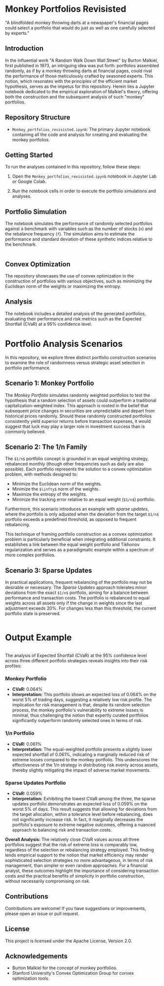 # Monkey Portfolios Revisisted
"A blindfolded monkey throwing darts at a newspaper's financial pages could select a portfolio that would do just as well as one carefully selected by experts."

## Introduction

In the influential work "A Random Walk Down Wall Street" by Burton Malkiel, first published in 1973, an intriguing idea was put forth: portfolios assembled randomly, as if by a monkey throwing darts at financial pages, could rival the performance of those meticulously crafted by seasoned experts. This notion, which resonates with the principles of the efficient market hypothesis, serves as the impetus for this repository. Herein lies a Jupyter notebook dedicated to the empirical exploration of Malkiel's theory, offering both the construction and the subsequent analysis of such "monkey" portfolios.

## Repository Structure

- `Monkey_portfolios_revisisted.ipynb`: The primary Jupyter notebook containing all the code and analysis for creating and evaluating the monkey portfolios.

## Getting Started

To run the analyses contained in this repository, follow these steps:

1. Open the `Monkey_portfolios_revisisted.ipynb` notebook in Jupyter Lab or Google Colab.

2. Run the notebook cells in order to execute the portfolio simulations and analyses.

## Portfolio Simulation

The notebook simulates the performance of randomly selected portfolios against a benchmark with variables such as the number of stocks (`n`) and the rebalance frequency (`f`). The simulation aims to estimate the performance and standard deviation of these synthetic indices relative to the benchmark.

<img src="images/img1.png" alt="" >

## Convex Optimization

The repository showcases the use of convex optimization in the construction of portfolios with various objectives, such as minimizing the Euclidean norm of the weights or maximizing the entropy.

## Analysis

The notebook includes a detailed analysis of the generated portfolios, evaluating their performance and risk metrics such as the Expected Shortfall (CVaR) at a 95% confidence level.

# Portfolio Analysis Scenarios

In this repository, we explore three distinct portfolio construction scenarios to examine the role of randomness versus strategic asset selection in portfolio performance.

## Scenario 1: Monkey Portfolio

The *Monkey Portfolio* simulates randomly weighted portfolios to test the hypothesis that a random selection of assets could outperform a traditional capitalization-weighted index. This approach is rooted in the belief that subsequent price changes in securities are unpredictable and depart from historical prices randomly. Should these randomly constructed portfolios consistently yield superior returns before transaction expenses, it would suggest that luck may play a larger role in investment success than is commonly believed.

## Scenario 2: The 1/n Family

The `$1/n$` portfolio concept is grounded in an equal weighting strategy, rebalanced monthly (though other frequencies such as daily are also possible). Each portfolio represents the solution to a convex optimization problem, with methods designed to:

- Minimize the Euclidean norm of the weights.
- Minimize the `$\infty$` norm of the weights.
- Maximize the entropy of the weights.
- Minimize the tracking error relative to an equal weight (`$1/n$`) portfolio.

Furthermore, this scenario introduces an example with *sparse updates*, where the portfolio is only adjusted when the deviation from the target `$1/n$` portfolio exceeds a predefined threshold, as opposed to frequent rebalancing.

This technique of framing portfolio construction as a convex optimization problem is particularly beneficial when integrating additional constraints. It establishes a link between the equal weight portfolio and Tikhonov regularization and serves as a paradigmatic example within a spectrum of more complex portfolios.

## Scenario 3: Sparse Updates

In practical applications, frequent rebalancing of the portfolio may not be desirable or necessary. The *Sparse Updates* approach tolerates minor deviations from the exact `$1/n$` portfolio, aiming for a balance between performance and transaction costs. The portfolio is rebalanced to equal weights across all assets only if the change in weights since the last adjustment exceeds 20%. For changes less than this threshold, the current portfolio state is preserved.

<img src="images/img3.png" alt="" >

# Output Example
<img src="images/img2.png" alt="" >

The analysis of Expected Shortfall (CVaR) at the 95% confidence level across three different portfolio strategies reveals insights into their risk profiles:

### Monkey Portfolio
- **CVaR:** 0.064%
- **Interpretation:** This portfolio shows an expected loss of 0.064% on the worst 5% of trading days, suggesting a relatively low risk profile. The implication for risk management is that, despite its random selection process, the monkey portfolio's vulnerability to extreme losses is minimal, thus challenging the notion that expertly curated portfolios significantly outperform randomly selected ones in terms of risk.

### $1/n$ Portfolio
- **CVaR:** 0.061%
- **Interpretation:** The equal-weighted portfolio presents a slightly lower expected shortfall of 0.061%, indicating a marginally reduced risk of extreme losses compared to the monkey portfolio. This underscores the effectiveness of the $1/n$ strategy in distributing risk evenly across assets, thereby slightly mitigating the impact of adverse market movements.

### Sparse Updates Portfolio
- **CVaR:** 0.059%
- **Interpretation:** Exhibiting the lowest CVaR among the three, the sparse updates portfolio demonstrates an expected loss of 0.059% on the worst 5% of days. This result suggests that allowing for deviations from the target allocation, within a tolerance level before rebalancing, does not significantly increase risk. In fact, it marginally decreases the portfolio's exposure to extreme negative outcomes, offering a nuanced approach to balancing risk and transaction costs.

**Overall Analysis:** The relatively close CVaR values across all three portfolios suggest that the risk of extreme loss is comparably low, regardless of the selection or rebalancing strategy employed. This finding lends empirical support to the notion that market efficiency may render sophisticated selection strategies no more advantageous, in terms of risk management, than simpler or even random approaches. For a financial analyst, these outcomes highlight the importance of considering transaction costs and the practical benefits of simplicity in portfolio construction, without necessarily compromising on risk.


## Contributions

Contributions are welcome! If you have suggestions or improvements, please open an issue or pull request.

## License

This project is licensed under the Apache License, Version 2.0.


## Acknowledgements

- Burton Malkiel for the concept of monkey portfolios.
- Stanford University's Convex Optimization Group for convex optimization tools.
